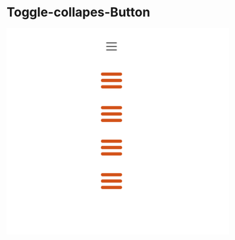 # Toggle-collapes-Button

<img src="https://raw.githubusercontent.com/abusyaid512/Toggle-collapes-Button/master/Screenshot_1.png"/>

